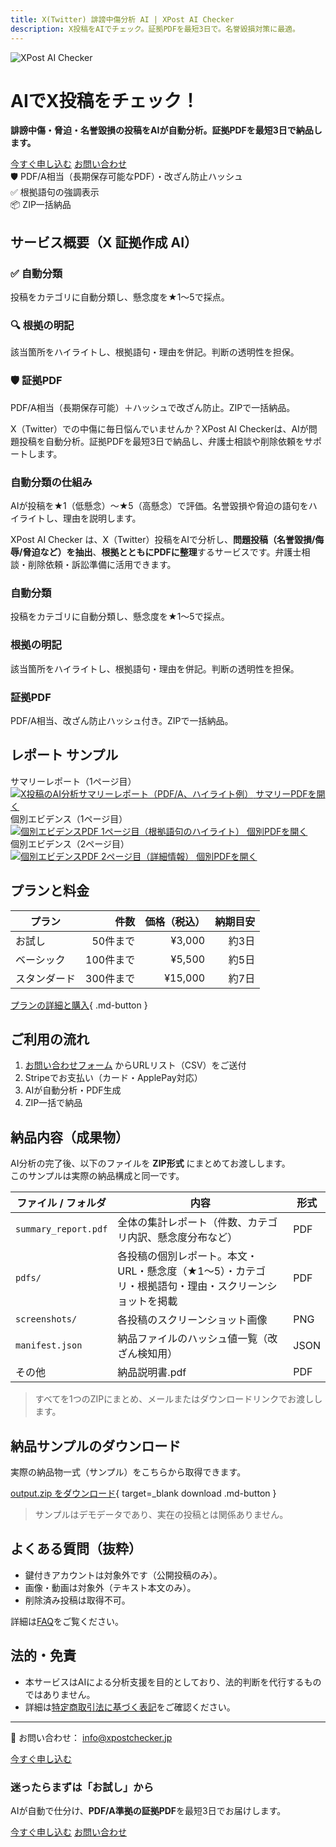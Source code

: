 ```yaml
---
title: X(Twitter) 誹謗中傷分析 AI | XPost AI Checker
description: X投稿をAIでチェック。証拠PDFを最短3日で。名誉毀損対策に最適。
---
```


<div class="hero">
  <img src="logo.png" alt="XPost AI Checker" class="hero__logo" />
  <div class="hero__text">
    <h1>AIでX投稿をチェック！</h1>
    <p class="lead"><strong>誹謗中傷・脅迫・名誉毀損の投稿をAIが自動分析。証拠PDFを最短3日で納品します。</strong></p>
<div class="cta">
  <a href="plans.md" class="btn-cta-primary">今すぐ申し込む</a>
  <a href="contact.md" class="btn-cta-secondary">お問い合わせ</a>
</div>
    <div class="badges">
      <div class="badge">🛡️ PDF/A相当（長期保存可能なPDF）・改ざん防止ハッシュ</div>
      <div class="badge">✅ 根拠語句の強調表示</div>
      <div class="badge">📦 ZIP一括納品</div>
    </div>
  </div>
</div>

## サービス概要（X 証拠作成 AI）

<div class="cards service-icons">
  <div class="card">
    <h3>✅ 自動分類</h3>
    <p>投稿をカテゴリに自動分類し、懸念度を★1〜5で採点。</p>
  </div>
  <div class="card">
    <h3>🔍 根拠の明記</h3>
    <p>該当箇所をハイライトし、根拠語句・理由を併記。判断の透明性を担保。</p>
  </div>
  <div class="card">
    <h3>🛡️ 証拠PDF</h3>
    <p>PDF/A相当（長期保存可能）＋ハッシュで改ざん防止。ZIPで一括納品。</p>
  </div>
</div>

X（Twitter）での中傷に毎日悩んでいませんか？XPost AI Checkerは、AIが問題投稿を自動分析。証拠PDFを最短3日で納品し、弁護士相談や削除依頼をサポートします。

### 自動分類の仕組み
AIが投稿を★1（低懸念）〜★5（高懸念）で評価。名誉毀損や脅迫の語句をハイライトし、理由を説明します。


XPost AI Checker は、X（Twitter）投稿をAIで分析し、**問題投稿（名誉毀損/侮辱/脅迫など）を抽出**、**根拠とともにPDFに整理**するサービスです。弁護士相談・削除依頼・訴訟準備に活用できます。

<div class="cards">
  <div class="card">
    <h3>自動分類</h3>
    <p>投稿をカテゴリに自動分類し、懸念度を★1〜5で採点。</p>
  </div>
  <div class="card">
    <h3>根拠の明記</h3>
    <p>該当箇所をハイライトし、根拠語句・理由を併記。判断の透明性を担保。</p>
  </div>
  <div class="card">
    <h3>証拠PDF</h3>
    <p>PDF/A相当、改ざん防止ハッシュ付き。ZIPで一括納品。</p>
  </div>
</div>

## レポート サンプル
<div class="teasers">
  <div class="teaser">
    <div class="caption">サマリーレポート（1ページ目）</div>
    <a href="samples/teaser-summary.png" target="_blank">
      <img src="samples/teaser-summary.png" alt="X投稿のAI分析サマリーレポート（PDF/A、ハイライト例）">
    </a>
    <a href="samples/summary_report.pdf" class="mini" target="_blank">サマリーPDFを開く</a>
  </div>

  <div class="teaser">
    <div class="caption">個別エビデンス（1ページ目）</div>
    <a href="samples/teaser-kobetsu-1.png" target="_blank">
      <img src="samples/teaser-kobetsu-1.png" alt="個別エビデンスPDF 1ページ目（根拠語句のハイライト）">
    </a>
    <a href="samples/kobetsu.pdf" class="mini" target="_blank">個別PDFを開く</a>
  </div>

  <div class="teaser">
    <div class="caption">個別エビデンス（2ページ目）</div>
    <a href="samples/teaser-kobetsu-2.png" target="_blank">
      <img src="samples/teaser-kobetsu-2.png" alt="個別エビデンスPDF 2ページ目（詳細情報）">
    </a>
    <a href="samples/kobetsu.pdf" class="mini" target="_blank">個別PDFを開く</a>
  </div>
</div>


## プランと料金
| プラン | 件数 | 価格（税込） | 納期目安 |
|--------|------:|--------------:|----------:|
| お試し | 50件まで | ¥3,000 | 約3日 |
| ベーシック | 100件まで | ¥5,500 | 約5日 |
| スタンダード | 300件まで | ¥15,000 | 約7日 |

[プランの詳細と購入](plans.md){ .md-button }

## ご利用の流れ
1. [お問い合わせフォーム](contact.md) からURLリスト（CSV）をご送付  
2. Stripeでお支払い（カード・ApplePay対応）  
3. AIが自動分析・PDF生成  
4. ZIP一括で納品

<a id="samples"></a>

## 納品内容（成果物）

AI分析の完了後、以下のファイルを **ZIP形式** にまとめてお渡しします。  
このサンプルは実際の納品構成と同一です。

| ファイル / フォルダ | 内容 | 形式 |
|---|---|---|
| `summary_report.pdf` | 全体の集計レポート（件数、カテゴリ内訳、懸念度分布など） | PDF |
| `pdfs/` | 各投稿の個別レポート。本文・URL・懸念度（★1〜5）・カテゴリ・根拠語句・理由・スクリーンショットを掲載 | PDF |
| `screenshots/` | 各投稿のスクリーンショット画像 | PNG |
| `manifest.json` | 納品ファイルのハッシュ値一覧（改ざん検知用） | JSON |
| その他 | 納品説明書.pdf | PDF |

> すべてを1つのZIPにまとめ、メールまたはダウンロードリンクでお渡しします。

## 納品サンプルのダウンロード

実際の納品物一式（サンプル）をこちらから取得できます。

[output.zip をダウンロード](samples/output.zip){ target=_blank download .md-button }

> サンプルはデモデータであり、実在の投稿とは関係ありません。

## よくある質問（抜粋）
- 鍵付きアカウントは対象外です（公開投稿のみ）。  
- 画像・動画は対象外（テキスト本文のみ）。  
- 削除済み投稿は取得不可。  

詳細は[FAQ](faq.md)をご覧ください。

## 法的・免責
- 本サービスはAIによる分析支援を目的としており、法的判断を代行するものではありません。  
- 詳細は[特定商取引法に基づく表記](legal.md)をご確認ください。

---
📩 お問い合わせ： info@xpostchecker.jp
<div class="floating-cta"><a href="plans.md" class="btn-cta-primary">今すぐ申し込む</a></div>


<!-- 統一CTAブロック（ページ末尾） -->
<div class="cta-block">
  <h3>迷ったらまずは「お試し」から</h3>
  <p>AIが自動で仕分け、<strong>PDF/A準拠の証拠PDF</strong>を最短3日でお届けします。</p>
  <div class="cta">
    <a href="plans.md" class="btn-cta-primary">今すぐ申し込む</a>
    <a href="contact.md" class="btn-cta-secondary">お問い合わせ</a>
  </div>
</div>
